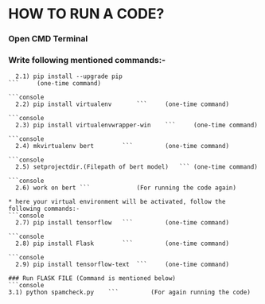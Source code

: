 # HOW TO RUN A CODE?

### Open CMD Terminal
### Write following mentioned commands:-

```console
  2.1) pip install --upgrade pip
```		(one-time command)

```console
  2.2) pip install virtualenv		```		(one-time command)

```console
  2.3) pip install virtualenvwrapper-win	```		(one-time command)

```console
  2.4) mkvirtualenv bert		```			(one-time command)

```console
  2.5) setprojectdir.(Filepath of bert model)	```	(one-time command)

```console
  2.6) work on bert	```				(For running the code again)
  
* here your virtual environment will be activated, follow the following commands:-
```console
  2.7) pip install tensorflow	```			(one-time command)

```console
  2.8) pip install Flask		```			(one-time command)

```console
  2.9) pip install tensorflow-text	```		(one-time command)

### Run FLASK FILE (Command is mentioned below)
```console
3.1) python spamcheck.py	```			(For again running the code)
